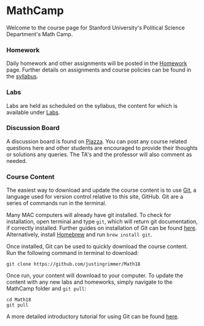 # MathCamp

Welcome to the course page for Stanford University's Political Science Department's Math Camp.

### Homework

Daily homework and other assignments will be posted in the [Homework](/Homework) page. Further details on assignments and course policies can be found in the [syllabus](https://github.com/justingrimmer/Math18/blob/master/Syll2018.pdf).


### Labs

Labs are held as scheduled on the syllabus, the content for which is available under [Labs](/Labs).


### Discussion Board

A discussion board is found on [Piazza](http://piazza.com/stanford/fall2018/psc450_0). You can post any course related questions here and other students are encouraged to provide their thoughts or solutions any queries. The TA's and the professor will also comment as needed.


### Course Content

The easiest way to download and update the course content is to use [Git](https://git-scm.com), a language used for version control relative to this site, GitHub. Git are a series of commands run in the terminal. 

Many MAC computers will already have git installed. To check for installation, open terminal and type `git`, which will return git documentation, if correctly installed. Further guides on installation of Git can be found [here](http://cfss.uchicago.edu/setup00.html). Alternatively, install [Homebrew](https://brew.sh) and run `brew install git`. 

Once installed, Git can be used to quickly download the course content. Run the following command in terminal to download:

`git clone https://github.com/justingrimmer/Math18`

Once run, your content will download to your computer. To update the content with any new labs and homeworks, simply navigate to the MathCamp folder and `git pull`:

```
cd Math18
git pull
```

A more detailed introductory tutorial for using Git can be found [here](http://jmausolf.github.io/code/intro_git/).
